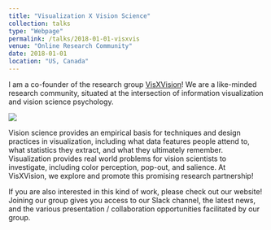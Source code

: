 ```yaml
---
title: "Visualization X Vision Science"
collection: talks
type: "Webpage"
permalink: /talks/2018-01-01-visxvis
venue: "Online Research Community"
date: 2018-01-01
location: "US, Canada"
---
```


I am a co-founder of the research group [VisXVision](https://visxvision.com)! We are a like-minded research community, situated at the intersection of information visualization and vision science psychology. 

![](https://maelliott1010.github.io/madisonannelliott/images/Slide02.png)

Vision science provides an empirical basis for techniques and design practices in visualization, including what data features people attend to, what statistics they extract, and what they ultimately remember. Visualization provides real world problems for vision scientists to investigate, including color perception, pop-out, and salience. At VisXVision, we explore and promote this promising research partnership!

If you are also interested in this kind of work, please check out our website! Joining our group gives you access to our Slack channel, the latest news, and the various presentation / collaboration opportunities facilitated by our group.
